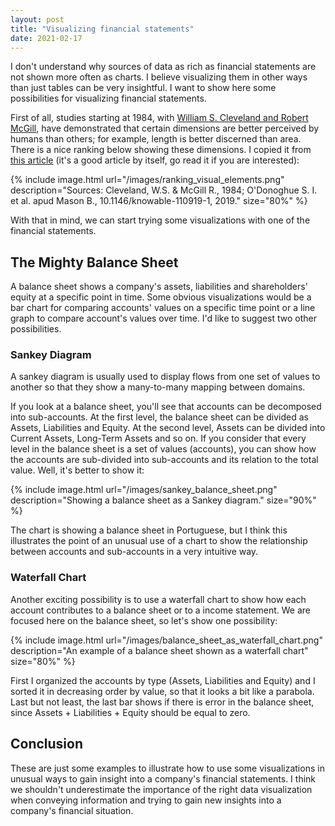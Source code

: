 ```yaml
---
layout: post
title: "Visualizing financial statements"
date: 2021-02-17
---
```


I don't understand why sources of data as rich as financial statements are not shown more often as charts. I believe visualizing them in other ways than just tables can be very insightful. I want to show here some possibilities for visualizing financial statements.

First of all, studies starting at 1984, with [William S. Cleveland and Robert McGill](https://www.jstor.org/stable/pdf/2288400.pdf), have demonstrated that certain dimensions are better perceived by humans than others; for example, length is better discerned than area. There is a nice ranking below showing these dimensions. I copied it from [this article](https://knowablemagazine.org/article/mind/2019/science-data-visualization) (it's a good article by itself, go read it if you are interested):

{% include image.html url="/images/ranking_visual_elements.png" description="Sources: Cleveland, W.S. & McGill R., 1984; O'Donoghue S. I. et al. apud Mason B., 10.1146/knowable-110919-1, 2019." size="80%" %}

With that in mind, we can start trying some visualizations with one of the financial statements.

## The Mighty Balance Sheet

A balance sheet shows a company's assets, liabilities and shareholders' equity at a specific point in time. Some obvious visualizations would be a bar chart for comparing accounts' values on a specific time point or a line graph to compare account's values over time. I'd like to suggest two other possibilities.

### Sankey Diagram

A sankey diagram is usually used to display flows from one set of values to another so that they show a many-to-many mapping between domains.

If you look at a balance sheet, you'll see that accounts can be decomposed into sub-accounts. At the first level, the balance sheet can be divided as Assets, Liabilities and Equity. At the second level, Assets can be divided into Current Assets, Long-Term Assets and so on. If you consider that every level in the balance sheet is a set of values (accounts), you can show how the accounts are sub-divided into sub-accounts and its relation to the total value. Well, it's better to show it:

{% include image.html url="/images/sankey_balance_sheet.png" description="Showing a balance sheet as a Sankey diagram." size="90%" %}

The chart is showing a balance sheet in Portuguese, but I think this illustrates the point of an unusual use of a chart to show the relationship between accounts and sub-accounts in a very intuitive way.

### Waterfall Chart

Another exciting possibility is to use a waterfall chart to show how each account contributes to a balance sheet or to a income statement. We are focused here on the balance sheet, so let's show one possibility:

{% include image.html url="/images/balance_sheet_as_waterfall_chart.png" description="An example of a balance sheet shown as a waterfall chart" size="80%" %}

First I organized the accounts by type (Assets, Liabilities and Equity) and I sorted it in decreasing order by value, so that it looks a bit like a parabola. Last but not least, the last bar shows if there is error in the balance sheet, since Assets + Liabilities + Equity should be equal to zero.

## Conclusion

These are just some examples to illustrate how to use some visualizations in unusual ways to gain insight into a company's financial statements. I think we shouldn't underestimate the importance of the right data visualization when conveying information and trying to gain new insights into a company's financial situation.
